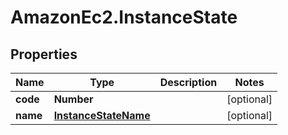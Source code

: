 # AmazonEc2.InstanceState

## Properties

Name | Type | Description | Notes
------------ | ------------- | ------------- | -------------
**code** | **Number** |  | [optional] 
**name** | [**InstanceStateName**](InstanceStateName.md) |  | [optional] 


